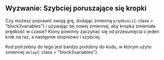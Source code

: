 ## Wyzwanie: Szybciej poruszające się kropki

Czy możesz poprawić swoją grę, dodając zmienną `prędkości`{: class = "block3variables"} i używając tej nowej zmiennej, aby kropka zmieniała prędkość w czasie? Klony powinny zaczynać się od przesunięcia o jeden krok na raz, a następnie stopniowo i szybciej.

Kod potrzebny do tego jest bardzo podobny do kodu, w którym użyto zmiennej `delay`{: class = "block3variables"}.
